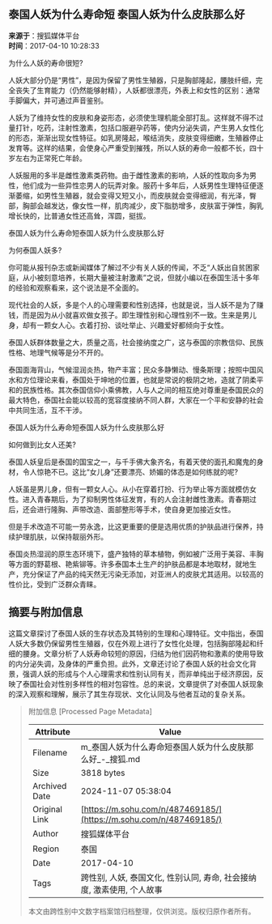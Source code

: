 ## 泰国人妖为什么寿命短 泰国人妖为什么皮肤那么好

**来源于**：搜狐媒体平台  
**时间**：2017-04-10 10:28:33  

为什么人妖的寿命很短?

人妖大部分仍是“男性”，是因为保留了男性生殖器，只是胸部隆起，腰肢纤细，完全丧失了生育能力（仍然能够射精），人妖都很漂亮，外表上和女性的区别：通常手脚偏大，并可通过声音鉴别。

人妖为了维持女性的皮肤和身姿形态，必须使生理机能全部打乱。这样就不得不过量打针，吃药，注射性激素，包括口服避孕药等，使内分泌失调，产生男人女性化的形态，渐渐出现女性特征。如乳房隆起，喉结消失，皮肤变得细嫩，生殖器停止发育等。这样的结果，会使身心严重受到摧残，所以人妖的寿命一般都不长，四十岁左右为正常死亡年龄。

人妖服用的多半是雌性激素类药物。由于雌性激素的影响，人妖的性取向多为男性，他们成为一些异性恋男人的玩弄对象。服药十多年后，人妖男性生理特征便逐渐萎缩，如男性生殖器，就会变得又短又小，而皮肤就会变得细润，有光泽，臀部，胸部会越发达，像女性一样，肌肉减少，皮下脂肪增多，皮肤富于弹性，胸乳增长快的，比普通女性还高耸，浑圆，挺拔。

泰国人妖为什么寿命短泰国人妖为什么皮肤那么好

为何泰国人妖多?

你可能从报刊杂志或新闻媒体了解过不少有关人妖的传闻，不乏“人妖出自贫困家庭，从小被刻意培养，长期大量被注射激素”之说，但就小编以在泰国生活十多年的经验和观察看来，这个说法是不全面的。

现代社会的人妖，多是个人的心理需要和性别选择，也就是说，当人妖不是为了赚钱，而是因为从小就喜欢做女孩子。即生理性别和心理性别不一致。生来是男儿身，却有一颗女人心。衣着打扮、谈吐举止、兴趣爱好都倾向于女性。

泰国人妖群体数量之大，质量之高，社会接纳度之广，这与泰国的宗教信仰、民族性格、地理气候等是分不开的。

泰国面海背山，气候湿润炎热，物产丰富；民众多静懒动、慢条斯理；按照中国风水和方位理论来看，泰国处于坤地的位置，也就是常说的极阴之地，造就了阴柔平和的民族性格。其次泰国信仰小乘佛教，人与人之间的相互绝对尊重是泰国民众的最大特色，泰国社会能以较高的宽容度接纳不同人群，大家在一个平和安静的社会中共同生活，互不干涉。

泰国人妖为什么寿命短泰国人妖为什么皮肤那么好

如何做到比女人还美?

泰国人妖皇后是泰国的国宝之一，与千手佛大象齐名，有着天使的面孔和魔鬼的身材，令人惊艳不已。这比“女儿身”还要漂亮、娇媚的体态是如何练就的呢?

人妖虽是男儿身，但有一颗女人心。从小在穿着打扮、行为举止等方面就模仿女性。进入青春期后，为了抑制男性体征发育，有的人会注射雌性激素。青春期过后，还会进行隆胸、声带改造、面部整形等手术，使自身更加接近女性。

但是手术改造不可能一劳永逸，比这更重要的便是选用优质的护肤品进行保养，持续护理肌肤，以保持靓丽外形。

泰国炎热湿润的原生态环境下，盛产独特的草本植物，例如被广泛用于美容、丰胸等方面的野葛根、艳紫铆等。许多泰国本土生产的护肤品都是本地取材，就地生产，充分保证了产品的纯天然无污染无添加，对亚洲人的皮肤尤其适用。以较高的性价比，受到广泛群众青睐。

## 摘要与附加信息

<!-- tcd_abstract -->
这篇文章探讨了泰国人妖的生存状态及其特别的生理和心理特征。文中指出，泰国人妖大多数仍保留男性生殖器，仅在外观上进行了女性化处理，包括胸部隆起和纤细的腰身。文章分析了人妖寿命较短的原因，归结为他们因药物和激素的使用导致的内分泌失调，及身体的严重负担。此外，文章还讨论了泰国人妖的社会文化背景，强调人妖的形成与个人心理需求和性别认同有关，而非单纯出于经济原因，反映了泰国社会对性别多样性的相对包容性。总的来说，文章提供了对泰国人妖现象的深入观察和理解，展示了其生存现状、文化认同及与他者互动的复杂关系。
<!-- tcd_abstract_end -->

> 附加信息 [Processed Page Metadata]
>
> | Attribute       | Value                                  |
> |-----------------|----------------------------------------|
> | Filename        | m_泰国人妖为什么寿命短泰国人妖为什么皮肤那么好_-_搜狐.md                             |
> | Size            | 3818 bytes                           |
> | Archived Date   | 2024-11-07 05:38:04                             |
> | Original Link   | [https://m.sohu.com/n/487469185/](https://m.sohu.com/n/487469185/)                       |
> | Author          | 搜狐媒体平台                               |
> | Region          | 泰国                               |
> | Date            | 2017-04-10                                 |
> | Tags            | 跨性别, 人妖, 泰国文化, 性别认同, 寿命, 社会接纳度, 激素使用, 个人故事                                 |
>
> 本文由跨性别中文数字档案馆归档整理，仅供浏览。版权归原作者所有。
>